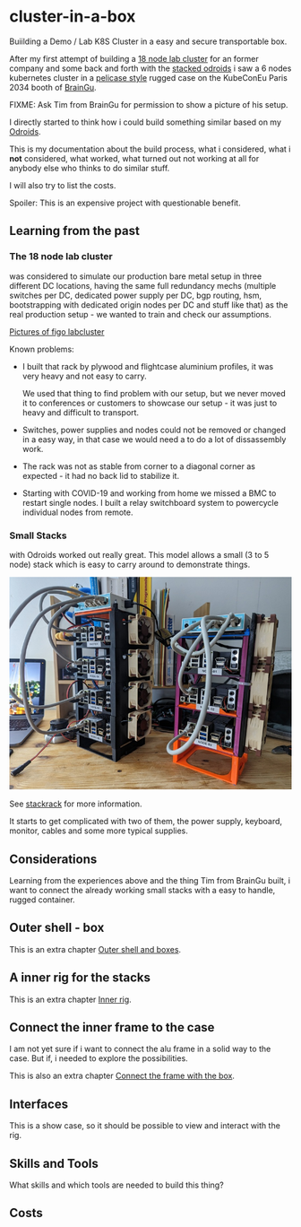 # cluster-in-a-box

Buiilding a Demo / Lab K8S Cluster in a easy and secure transportable box.

After my first attempt of building a [18 node lab
cluster](#the-18-node-lab-cluster) for an former company and some back and
forth with the [stacked odroids](stackrack.md) i saw a 6 nodes kubernetes
cluster in a [pelicase style](https://www.peli.com/) rugged case on the
KubeConEu Paris 2034 booth of [BrainGu](https://braingu.com/).

FIXME: Ask Tim from BrainGu for permission to show a picture of his setup.

I directly started to think how i could build something similar based on my
[Odroids](hardware.md).

This is my documentation about the build process, what i considered, what i
**not** considered, what worked, what turned out not working at all for anybody
else who thinks to do similar stuff.

I will also try to list the costs. 

Spoiler: This is an expensive project with questionable benefit.

## Learning from the past

### The 18 node lab cluster 

was considered to simulate our production bare metal setup in three different
DC locations, having the same full redundancy mechs (multiple switches per DC,
dedicated power supply per DC, bgp routing, hsm, bootstrapping with dedicated
origin nodes per DC and stuff like that) as the real production setup - we
wanted to train and check our assumptions.

[Pictures of figo labcluster](https://photos.app.goo.gl/ya45xb5jxJ1xBKEp7) 

Known problems:
- I built that rack by plywood and flightcase aluminium profiles, it was very
    heavy and not easy to carry. 
    
    We used that thing to find problem with our setup, but we never moved it to
    conferences or customers to showcase our setup - it was just to heavy and
    difficult to transport.
- Switches, power supplies and nodes could not be removed or changed in a easy
    way, in that case we would need a to do a lot of dissassembly work.
- The rack was not as stable from corner to a diagonal corner as expected - it had 
    no back lid to stabilize it.
- Starting with COVID-19 and working from home we
    missed a BMC to restart single nodes. I built a relay switchboard system to
    powercycle individual nodes from remote. 

### Small Stacks

with Odroids worked out really great. This model allows a small (3 to 5 node)
stack which is easy to carry around to demonstrate things.

![2nd generation case with Odroids (H2 in black, H3 in colored rack)](pics/case-2nd-gen_sm.jpg)

See [stackrack](stackrack.md) for more information.

It starts to get complicated with two of them, the power supply, keyboard,
monitor, cables and some more typical supplies.

## Considerations

Learning from the experiences above and the thing Tim from BrainGu built, i want
to connect the already working small stacks with a easy to handle, rugged
container. 

## Outer shell - box

This is an extra chapter [Outer shell and boxes](box.md).

## A inner rig for the stacks 

This is an extra chapter [Inner rig](alu-rails.md).


## Connect the inner frame to the case

I am not yet sure if i want to connect the alu frame in a solid way to the case. 
But if, i needed to explore the possibilities.

This is also an extra chapter [Connect the frame with the box](frame-box-connection.md).


## Interfaces

This is a show case, so it should be possible to view and interact with the rig.


## Skills and Tools

What skills and which tools are needed to build this thing?

## Costs
